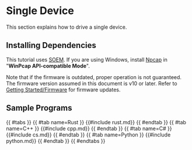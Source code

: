 # Single Device

This section explains how to drive a single device.

## Installing Dependencies

This tutorial uses [SOEM](https://github.com/OpenEtherCATsociety/SOEM).
If you are using Windows, install [Npcap](https://npcap.com/) in "**WinPcap API-compatible Mode**".

Note that if the firmware is outdated, proper operation is not guaranteed.
The firmware version assumed in this document is v10 or later.
Refer to [Getting Started/Firmware](../getting_started/firmware.md) for firmware updates.

## Sample Programs

{{ #tabs }}
{{ #tab name=Rust }}
{{#include rust.md}}
{{ #endtab }}
{{ #tab name=C++ }}
{{#include cpp.md}}
{{ #endtab }}
{{ #tab name=C# }}
{{#include cs.md}}
{{ #endtab }}
{{ #tab name=Python }}
{{#include python.md}}
{{ #endtab }}
{{ #endtabs }}
